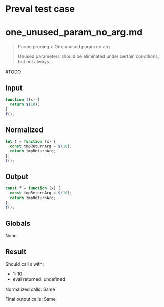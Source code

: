 # Preval test case

# one_unused_param_no_arg.md

> Param pruning > One unused param no arg
>
> Unused parameters should be eliminated under certain conditions, but not always.

#TODO

## Input

`````js filename=intro
function f(x) {
  return $(10);
}
f();
`````

## Normalized

`````js filename=intro
let f = function (x) {
  const tmpReturnArg = $(10);
  return tmpReturnArg;
};
f();
`````

## Output

`````js filename=intro
const f = function (x) {
  const tmpReturnArg = $(10);
  return tmpReturnArg;
};
f();
`````

## Globals

None

## Result

Should call `$` with:
 - 1: 10
 - eval returned: undefined

Normalized calls: Same

Final output calls: Same
